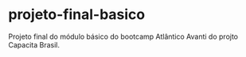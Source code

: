 # projeto-final-basico
Projeto final do módulo básico do bootcamp Atlântico Avanti do projto Capacita Brasil.
